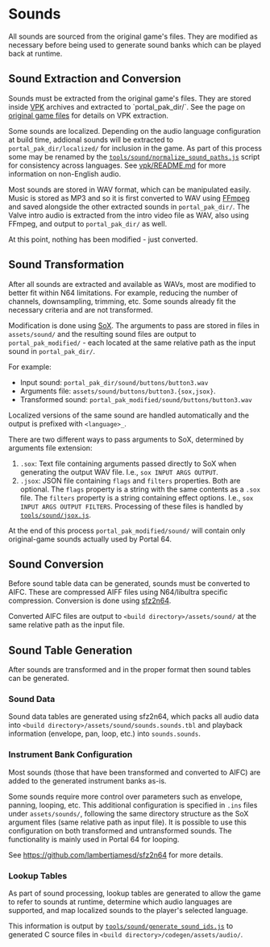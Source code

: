 # Sounds

All sounds are sourced from the original game's files. They are modified as
necessary before being used to generate sound banks which can be played back
at runtime.

## Sound Extraction and Conversion

Sounds must be extracted from the original game's files. They are stored inside
[VPK](https://developer.valvesoftware.com/wiki/VPK_(file_format)) archives and
extracted to `portal_pak_dir/`. See the page on
[original game files](./original_game_files.md) for details on VPK extraction.

Some sounds are localized. Depending on the audio language configuration at
build time, addional sounds will be extracted to `portal_pak_dir/localized/` for
inclusion in the game. As part of this process some may be renamed by the
[`tools/sound/normalize_sound_paths.js`](../../tools/sound/normalize_sound_paths.js)
script for consistency across languages. See
[vpk/README.md](../../vpk/README.md#add-multiple-audio-languages)
for more information on non-English audio.

Most sounds are stored in WAV format, which can be manipulated easily. Music is
stored as MP3 and so it is first converted to WAV using
[FFmpeg](https://www.ffmpeg.org/) and saved alongside the other extracted
sounds in `portal_pak_dir/`. The Valve intro audio is extracted from the intro
video file as WAV, also using FFmpeg, and output to `portal_pak_dir/` as well.

At this point, nothing has been modified - just converted.

## Sound Transformation

After all sounds are extracted and available as WAVs, most are modified to
better fit within N64 limitations. For example, reducing the number of channels,
downsampling, trimming, etc. Some sounds already fit the necessary criteria and
are not transformed.

Modification is done using [SoX](https://sourceforge.net/projects/sox/). The
arguments to pass are stored in files in `assets/sound/` and the resulting
sound files are output to `portal_pak_modified/` - each located at the same
relative path as the input sound in `portal_pak_dir/`.

For example:
* Input sound: `portal_pak_dir/sound/buttons/button3.wav`
* Arguments file: `assets/sound/buttons/button3.{sox,jsox}`.
* Transformed sound: `portal_pak_modified/sound/buttons/button3.wav`

Localized versions of the same sound are handled automatically and the output
is prefixed with `<language>_`.

There are two different ways to pass arguments to SoX, determined by arguments
file extension:

1. `.sox`: Text file containing arguments passed directly to SoX when generating
   the output WAV file. I.e., `sox INPUT ARGS OUTPUT`.
2. `.jsox`: JSON file containing `flags` and `filters` properties. Both are
   optional. The `flags` property is a string with the same contents as a `.sox`
   file. The `filters` property is a string containing effect options.
   I.e., `sox INPUT ARGS OUTPUT FILTERS`. Processing of these files is handled
   by [`tools/sound/jsox.js`](../../tools/sound/jsox.js).

At the end of this process `portal_pak_modified/sound/` will contain only
original-game sounds actually used by Portal 64.

## Sound Conversion

Before sound table data can be generated, sounds must be converted to AIFC.
These are compressed AIFF files using N64/libultra specific compression.
Conversion is done using [sfz2n64](https://github.com/lambertjamesd/sfz2n64).

Converted AIFC files are output to `<build directory>/assets/sound/` at the
same relative path as the input file.

## Sound Table Generation

After sounds are transformed and in the proper format then sound tables can be
generated.

### Sound Data

Sound data tables are generated using sfz2n64, which packs all audio data into
`<build directory>/assets/sound/sounds.sounds.tbl` and playback information
(envelope, pan, loop, etc.) into `sounds.sounds`.

### Instrument Bank Configuration

Most sounds (those that have been transformed and converted to AIFC) are added
to the generated instrument banks as-is.

Some sounds require more control over parameters such as envelope, panning,
looping, etc. This additional configuration is specified in `.ins` files under
`assets/sounds/`, following the same directory structure as the SoX argument
files (same relative path as input file). It is possible to use this
configuration on both transformed and untransformed sounds. The functionality is
mainly used in Portal 64 for looping.

See https://github.com/lambertjamesd/sfz2n64 for more details.

### Lookup Tables

As part of sound processing, lookup tables are generated to allow the game to
refer to sounds at runtime, determine which audio languages are supported, and
map localized sounds to the player's selected language.

This information is output by
[`tools/sound/generate_sound_ids.js`](../../tools/sound/generate_sound_ids.js)
to generated C source files in `<build directory>/codegen/assets/audio/`.
